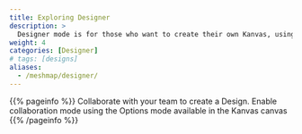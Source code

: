 ```yaml
---
title: Exploring Designer
description: >
  Designer mode is for those who want to create their own Kanvas, using the palette of components provided by Meshery.
weight: 4
categories: [Designer]
# tags: [designs]
aliases:
  - /meshmap/designer/
---
```


{{% pageinfo %}}
Collaborate with your team to create a Design. Enable collaboration mode using the Options mode available in the Kanvas canvas
{{% /pageinfo %}}

<!-- For many projects, users may not need much information beyond the information in the [Overview](/docs/overview/), so this section is **optional**. However if there are areas where your users will need a more detailed understanding of a given term or feature in order to do anything useful with your project (or to not make mistakes when using it) put that information in this section. For example, you may want to add some conceptual pages if you have a large project with many components and a complex architecture.

Remember to focus on what the user needs to know, not just what you think is interesting about your project! If they don’t need to understand your original design decisions to use or contribute to the project, don’t put them in, or include your design docs in your repo and link to them. Similarly, most users will probably need to know more about how features work when in use rather than how they are implemented. Consider a separate architecture page for more detailed implementation and system design information that potential project contributors can consult. -->
